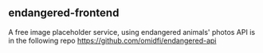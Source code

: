 ## endangered-frontend
A free image placeholder service, using endangered animals' photos
API is in the following repo
https://github.com/omidfi/endangered-api
